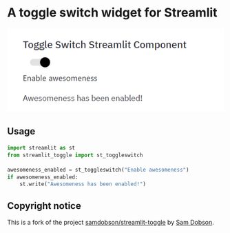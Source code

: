 # A toggle switch widget for Streamlit

![Toggle Switch](screenshot.png?raw=true "Streamlit Toggle Switch")

## Usage

```python
import streamlit as st
from streamlit_toggle import st_toggleswitch

awesomeness_enabled = st_toggleswitch("Enable awesomeness")
if awesomeness_enabled:
    st.write("Awesomeness has been enabled!")
```

## Copyright notice

This is a fork of the project [samdobson/streamlit-toggle](https://github.com/samdobson/streamlit-toggle) 
by [Sam Dobson](https://github.com/samdobson).